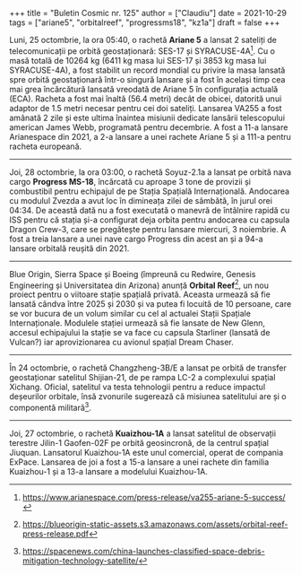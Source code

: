 +++
title = "Buletin Cosmic nr. 125"
author = ["Claudiu"]
date = 2021-10-29
tags = ["ariane5", "orbitalreef", "progressms18", "kz1a"]
draft = false
+++

Luni, 25 octombrie, la ora 05:40, o rachetă **Ariane 5** a lansat 2 sateliți de telecomunicații pe orbită geostaționară: SES-17 și SYRACUSE-4A[^fn:1]. Cu o masă totală de 10264 kg (6411 kg masa lui SES-17 și 3853 kg masa lui SYRACUSE-4A), a fost stabilit un record mondial cu privire la masa lansată spre orbită geostaționară într-o singură lansare și a fost în același timp cea mai grea încărcătură lansată vreodată de Ariane 5 în configurația actuală (ECA). Racheta a fost mai înaltă (56.4 metri) decât de obicei, datorită unui adaptor de 1.5 metri necesar pentru cei doi sateliți. Lansarea VA255 a fost amânată 2 zile și este ultima înaintea misiunii dedicate lansării telescopului american James Webb, programată pentru decembrie. A fost a 11-a lansare Arianespace din 2021, a 2-a lansare a unei rachete Ariane 5 și a 111-a pentru racheta europeană.

---

Joi, 28 octombrie, la ora 03:00, o rachetă Soyuz-2.1a a lansat pe orbită nava cargo **Progress MS-18**, încărcată cu aproape 3 tone de provizii și combustibil pentru echipajul de pe Stația Spațială Internațională. Andocarea cu modulul Zvezda a avut loc în dimineața zilei de sâmbătă, în jurul orei 04:34. De această dată nu a fost executată o manevră de întâlnire rapidă cu ISS pentru că stația și-a configurat deja orbita pentru andocarea cu capsula Dragon Crew-3, care se pregătește pentru lansare miercuri, 3 noiembrie. A fost a treia lansare a unei nave cargo Progress din acest an și a 94-a lansare orbitală reușită din 2021.

---

Blue Origin, Sierra Space și Boeing (împreună cu Redwire, Genesis Engineering și Universitatea din Arizona) anunță **Orbital Reef**[^fn:2], un nou proiect pentru o viitoare stație spațială privată. Aceasta urmează să fie lansată cândva între 2025 și 2030 și va putea fi locuită de 10 persoane, care se vor bucura de un volum similar cu cel al actualei Stații Spațiale Internaționale. Modulele stației urmează să fie lansate de New Glenn, accesul echipajului la stație se va face cu capsula Starliner (lansată de Vulcan?) iar aprovizionarea cu avionul spațial Dream Chaser.

---

În 24 octombrie, o rachetă Changzheng-3B/E a lansat pe orbită de transfer geostaționar satelitul Shijian-21, de pe rampa LC-2 a complexului spațial Xichang. Oficial, satelitul va testa tehnologii pentru a reduce impactul deșeurilor orbitale, însă zvonurile sugerează că misiunea satelitului are și o componentă militară[^fn:3].

---

Joi, 27 octombrie, o rachetă **Kuaizhou-1A** a lansat satelitul de observații terestre Jilin-1 Gaofen-02F pe orbită geosincronă, de la centrul spațial Jiuquan. Lansatorul Kuaizhou-1A este unul comercial, operat de compania ExPace. Lansarea de joi a fost a 15-a lansare a unei rachete din familia Kuaizhou-1 și a 13-a lansare a modelului Kuaizhou-1A.

[^fn:1]: <https://www.arianespace.com/press-release/va255-ariane-5-success/>
[^fn:2]: <https://blueorigin-static-assets.s3.amazonaws.com/assets/orbital-reef-press-release.pdf>
[^fn:3]: <https://spacenews.com/china-launches-classified-space-debris-mitigation-technology-satellite/>